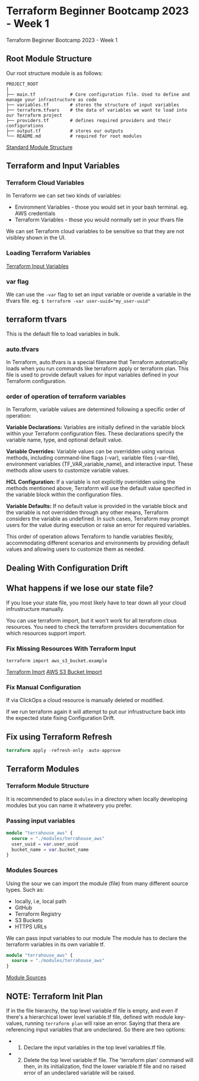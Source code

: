 # Terraform Beginner Bootcamp 2023 - Week 1

Terraform Beginner Bootcamp 2023 - Week 1

## Root Module Structure

Our root structure module is as follows:

```
PROJECT_ROOT
|
├── main.tf             # Core configuration file. Used to define and manage your infrastructure as code
├── variables.tf        # stores the structure of input variables
├── terraform.tfvars    # the data of variables we want to load into our Terraform project
├── providers.tf        # defines required providers and their configurations
├── output.tf           # stores our outputs
└── README.md           # required for root modules
```

[Standard Module Structure](https://developer.hashicorp.com/terraform/language/modules/develop/structure)


## Terraform and Input Variables 
### Terraform Cloud Variables

In Terraform we can set two kinds of variables:
- Environment Variables - those you would set in your bash terminal. eg. AWS credentials
- Terraform Variables - those you would normally set in your tfvars file

We can set Terraform cloud variables to be sensitive so that they are not visibley shown in the UI.

### Loading Terraform Variables

[Terraform Input Variables](https://developer.hashicorp.com/terraform/language/values/variables)

### var flag
We can use the `-var` flag to set an input variable or overide a variable in the tfvars file. 
eg. `$ terraform -var user-uuid="my_user-uuid"`


## terraform tfvars 

This is the default file to load variables in bulk. 

### auto.tfvars

In Terraform, auto.tfvars is a special filename that Terraform automatically loads when you run commands like terraform apply or terraform plan. This file is used to provide default values for input variables defined in your Terraform configuration.

### order of operation of terraform variables

In Terraform, variable values are determined following a specific order of operation:

**Variable Declarations:** Variables are initially defined in the variable block within your Terraform configuration files. These declarations specify the variable name, type, and optional default value.

**Variable Overrides:** Variable values can be overridden using various methods, including command-line flags (-var), variable files (-var-file), environment variables (TF_VAR_variable_name), and interactive input. These methods allow users to customize variable values.

**HCL Configuration:** If a variable is not explicitly overridden using the methods mentioned above, Terraform will use the default value specified in the variable block within the configuration files.

**Variable Defaults:** If no default value is provided in the variable block and the variable is not overridden through any other means, Terraform considers the variable as undefined. In such cases, Terraform may prompt users for the value during execution or raise an error for required variables.

This order of operation allows Terraform to handle variables flexibly, accommodating different scenarios and environments by providing default values and allowing users to customize them as needed.

## Dealing With Configuration Drift

## What happens if we lose our state file?

If you lose your state file, you most likely have to tear down all your cloud infrustructure manually. 

You can use terraform import, but it won't work for all terraform clous resources. You need to check the terraform providers documentation for which resources support import.


### Fix Missing Resources With Terraform Input

`terraform import aws_s3_bucket.example`

[Terraform Imort](https://developer.hashicorp.com/terraform/cli/import)
[AWS S3 Bucket Import](https://registry.terraform.io/providers/hashicorp/random/latest/docs/resources/string#import)

### Fix Manual Configuration

If via ClickOps a cloud resource is manually deleted or modified.

If we run terraform again it will attempt to put our infrustructure back into the expected state fixing Configuration Drift.


## Fix using Terraform Refresh

```tf
terraform apply -refresh-only -auto-approve
```

## Terraform Modules

### Terraform Module Structure

It is recommended to place `modules` in a directory when locally
developing modules but you can name it whatevery you prefer.
### Passing input variables

```tf
module "terrahouse_aws" {
  source = "./modules/terrahouse_aws"
  user_uuid = var.user_uuid
  bucket_name = var.bucket_name
}
```

### Modules Sources

Using the sour we can import the module (file) from many different source types. Such as:
- locally, i.e, local path
- GitHub
- Terraform Registry
- S3 Buckets
- HTTPS URLs


We can pass input variables to our module 
The module has to declare the terraform variables in its own 
variable tf.
```tf
module "terrahouse_aws" {
  source = "./modules/terrahouse_aws"
}
```

[Module Sources](https://developer.hashicorp.com/terraform/language/modules/sources#s3-bucket)

## NOTE: Terraform Init Plan
If in the file hierarchy, the top level variable.tf file is empty, and even if there's a hierarchical lower level variable.tf file, defined with module key-values, running `terraform plan` will raise an error. Saying that thera are referencing input variables that are undeclared. So there are two options:

- 1) Declare the input variables in the top level variables.tf 
     file.
- 2) Delete the top level variable.tf file. The 'terraform plan'
     command will then, in its initialization, find the lower variable.tf file and no raised error of an undeclared variable will be raised.      